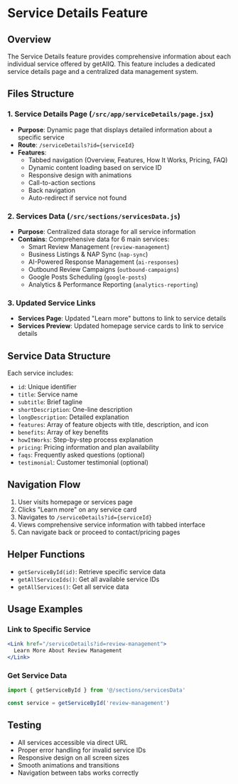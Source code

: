 # Service Details Feature

## Overview
The Service Details feature provides comprehensive information about each individual service offered by getAIIQ. This feature includes a dedicated service details page and a centralized data management system.

## Files Structure

### 1. Service Details Page (`/src/app/serviceDetails/page.jsx`)
- **Purpose**: Dynamic page that displays detailed information about a specific service
- **Route**: `/serviceDetails?id={serviceId}`
- **Features**:
  - Tabbed navigation (Overview, Features, How It Works, Pricing, FAQ)
  - Dynamic content loading based on service ID
  - Responsive design with animations
  - Call-to-action sections
  - Back navigation
  - Auto-redirect if service not found

### 2. Services Data (`/src/sections/servicesData.js`)
- **Purpose**: Centralized data storage for all service information
- **Contains**: Comprehensive data for 6 main services:
  - Smart Review Management (`review-management`)
  - Business Listings & NAP Sync (`nap-sync`)
  - AI-Powered Response Management (`ai-responses`)
  - Outbound Review Campaigns (`outbound-campaigns`)
  - Google Posts Scheduling (`google-posts`)
  - Analytics & Performance Reporting (`analytics-reporting`)

### 3. Updated Service Links
- **Services Page**: Updated "Learn more" buttons to link to service details
- **Services Preview**: Updated homepage service cards to link to service details

## Service Data Structure
Each service includes:
- `id`: Unique identifier
- `title`: Service name
- `subtitle`: Brief tagline
- `shortDescription`: One-line description
- `longDescription`: Detailed explanation
- `features`: Array of feature objects with title, description, and icon
- `benefits`: Array of key benefits
- `howItWorks`: Step-by-step process explanation
- `pricing`: Pricing information and plan availability
- `faqs`: Frequently asked questions (optional)
- `testimonial`: Customer testimonial (optional)

## Navigation Flow
1. User visits homepage or services page
2. Clicks "Learn more" on any service card
3. Navigates to `/serviceDetails?id={serviceId}`
4. Views comprehensive service information with tabbed interface
5. Can navigate back or proceed to contact/pricing pages

## Helper Functions
- `getServiceById(id)`: Retrieve specific service data
- `getAllServiceIds()`: Get all available service IDs
- `getAllServices()`: Get all service data

## Usage Examples

### Link to Specific Service
```jsx
<Link href="/serviceDetails?id=review-management">
  Learn More About Review Management
</Link>
```

### Get Service Data
```jsx
import { getServiceById } from '@/sections/servicesData'

const service = getServiceById('review-management')
```

## Testing
- All services accessible via direct URL
- Proper error handling for invalid service IDs
- Responsive design on all screen sizes
- Smooth animations and transitions
- Navigation between tabs works correctly
